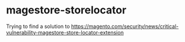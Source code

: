# magestore-storelocator
Trying to find a solution to https://magento.com/security/news/critical-vulnerability-magestore-store-locator-extension
